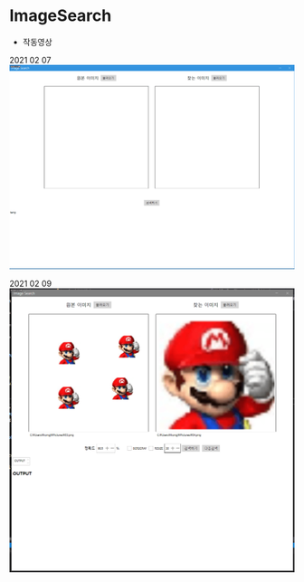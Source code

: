 # ImageSearch

* 작동영상

2021 02 07
<img src="/img/img1.gif" title="px(픽셀) 크기 설정" alt="RubberDuck"></img><br/>

2021 02 09
<img src="/img/img2.gif" title="px(픽셀) 크기 설정" alt="RubberDuck"></img><br/>
